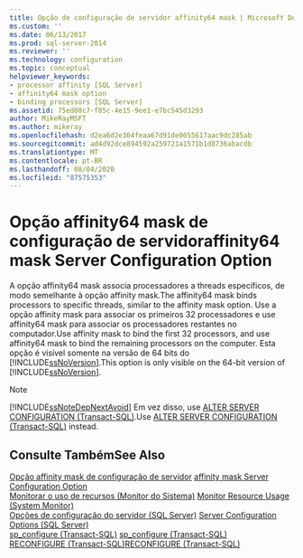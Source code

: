 ```yaml
---
title: Opção de configuração de servidor affinity64 mask | Microsoft Docs
ms.custom: ''
ms.date: 06/13/2017
ms.prod: sql-server-2014
ms.reviewer: ''
ms.technology: configuration
ms.topic: conceptual
helpviewer_keywords:
- processor affinity [SQL Server]
- affinity64 mask option
- binding processors [SQL Server]
ms.assetid: 75ed08c7-f85c-4e15-9ee1-e7bc545d3293
author: MikeRayMSFT
ms.author: mikeray
ms.openlocfilehash: d2ea6d2e364feaa67d91de0055617aac9dc285ab
ms.sourcegitcommit: ad4d92dce894592a259721a1571b1d8736abacdb
ms.translationtype: MT
ms.contentlocale: pt-BR
ms.lasthandoff: 08/04/2020
ms.locfileid: "87575353"
---
```

# <a name="affinity64-mask-server-configuration-option"></a><span data-ttu-id="7d450-102">Opção affinity64 mask de configuração de servidor</span><span class="sxs-lookup"><span data-stu-id="7d450-102">affinity64 mask Server Configuration Option</span></span>
  <span data-ttu-id="7d450-103">A opção affinity64 mask associa processadores a threads específicos, de modo semelhante à opção affinity mask.</span><span class="sxs-lookup"><span data-stu-id="7d450-103">The affinity64 mask binds processors to specific threads, similar to the affinity mask option.</span></span> <span data-ttu-id="7d450-104">Use a opção affinity mask para associar os primeiros 32 processadores e use affinity64 mask para associar os processadores restantes no computador.</span><span class="sxs-lookup"><span data-stu-id="7d450-104">Use affinity mask to bind the first 32 processors, and use affinity64 mask to bind the remaining processors on the computer.</span></span> <span data-ttu-id="7d450-105">Esta opção é visível somente na versão de 64 bits do [!INCLUDE[ssNoVersion](../../includes/ssnoversion-md.md)].</span><span class="sxs-lookup"><span data-stu-id="7d450-105">This option is only visible on the 64-bit version of [!INCLUDE[ssNoVersion](../../includes/ssnoversion-md.md)].</span></span>  
  
> [!NOTE]  
>  [!INCLUDE[ssNoteDepNextAvoid](../../includes/ssnotedepnextavoid-md.md)] <span data-ttu-id="7d450-106">Em vez disso, use [ALTER SERVER CONFIGURATION &#40;Transact-SQL&#41;](/sql/t-sql/statements/alter-server-configuration-transact-sql).</span><span class="sxs-lookup"><span data-stu-id="7d450-106">Use [ALTER SERVER CONFIGURATION &#40;Transact-SQL&#41;](/sql/t-sql/statements/alter-server-configuration-transact-sql) instead.</span></span>  
  
## <a name="see-also"></a><span data-ttu-id="7d450-107">Consulte Também</span><span class="sxs-lookup"><span data-stu-id="7d450-107">See Also</span></span>  
 <span data-ttu-id="7d450-108">[Opção affinity mask de configuração de servidor](affinity-mask-server-configuration-option.md) </span><span class="sxs-lookup"><span data-stu-id="7d450-108">[affinity mask Server Configuration Option](affinity-mask-server-configuration-option.md) </span></span>  
 <span data-ttu-id="7d450-109">[Monitorar o uso de recursos &#40;Monitor do Sistema&#41;](../../relational-databases/performance-monitor/monitor-resource-usage-system-monitor.md) </span><span class="sxs-lookup"><span data-stu-id="7d450-109">[Monitor Resource Usage &#40;System Monitor&#41;](../../relational-databases/performance-monitor/monitor-resource-usage-system-monitor.md) </span></span>  
 <span data-ttu-id="7d450-110">[Opções de configuração do servidor &#40;SQL Server&#41;](server-configuration-options-sql-server.md) </span><span class="sxs-lookup"><span data-stu-id="7d450-110">[Server Configuration Options &#40;SQL Server&#41;](server-configuration-options-sql-server.md) </span></span>  
 <span data-ttu-id="7d450-111">[sp_configure &#40;Transact-SQL&#41;](/sql/relational-databases/system-stored-procedures/sp-configure-transact-sql) </span><span class="sxs-lookup"><span data-stu-id="7d450-111">[sp_configure &#40;Transact-SQL&#41;](/sql/relational-databases/system-stored-procedures/sp-configure-transact-sql) </span></span>  
 [<span data-ttu-id="7d450-112">RECONFIGURE &#40;Transact-SQL&#41;</span><span class="sxs-lookup"><span data-stu-id="7d450-112">RECONFIGURE &#40;Transact-SQL&#41;</span></span>](/sql/t-sql/language-elements/reconfigure-transact-sql)  
  
  
